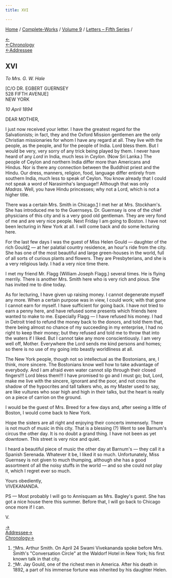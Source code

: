```yaml
---
title: XVI

---
```

<div>

[Home](../../../index.htm) / [Complete-Works](../../complete_works.htm)
/ [Volume 9](../volume_9_contents.htm) / [Letters – Fifth
Series](letters_fifth_series_contents.htm) /

[←](015_mother.htm)  
[←Chronology](../../volume_5/epistles_first_series/008_alasinga.htm)  
[←Addressee](015_mother.htm)

## XVI

*To Mrs. G. W. Hale*

\[C/O DR. EGBERT GUERNSEY  
528 FIFTH AVENUE\]  
NEW YORK

*10 April 1894*

DEAR MOTHER,

I just now received your letter. I have the greatest regard for the
Salvationists; in fact, they and the Oxford Mission gentlemen are the
only Christian missionaries for whom I have any regard at all. They live
with the people, as the people, and for the people of India. Lord bless
them. But I would be very, very sorry of any trick being played by them.
I never have heard of any *Lord* in India, much less in *Ceylon*. (Now
Sri Lanka.) The people of Ceylon and northern India differ more than
Americans and Hindus. Nor is there any connection between the Buddhist
priest and the Hindu. Our dress, manners, religion, food, language
differ entirely from southern India, much less to speak of Ceylon. You
know already that I could not speak a word of Narasimha's language!!
Although that was only *Madras*. Well, you have Hindu princesses; why
not a Lord, which is not a higher title.

There was a certain Mrs. Smith in Chicago.[1](#fn1) I met her at Mrs.
Stockham's. She has introduced me to the Guernseys. Dr. Guernsey is one
of the chief physicians of this city and is a very good old gentleman.
They are very fond of me and are very nice people. Next Friday I am
going to Boston. I have not been lecturing in New York at all. I will
come back and do some lecturing here.

For the last few days I was the guest of Miss Helen Gould — daughter of
the rich Gould[2](#fn2) — at her palatial country residence, an hour's
ride from the city. She has one of the most beautiful and large
green-houses in the world, full of all sorts of curious plants and
flowers. They are Presbyterians, and she is a very religious lady. I had
a very nice time there.

I met my friend Mr. Flagg (William Joseph Flagg.) several times. He is
flying merrily. There is another Mrs. Smith here who is very rich and
pious. She has invited me to dine today.

As for lecturing, I have given up raising money. I cannot degenerate
myself any more. When a certain purpose was in view, I could work; with
that gone I cannot earn for myself. I have sufficient for going back. I
have not tried to earn a penny here, and have refused some presents
which friends here wanted to make to me. Especially Flagg — I have
refused his money. I had in Detroit tried to refund the money back to
the donors, and told them that, there being almost no chance of my
succeeding in my enterprise, I had no right to keep their money; but
they refused and told me to throw that into the waters if I liked. But I
cannot take any more conscientiously. I am very well off, Mother.
Everywhere the Lord sends me kind persons and homes; so there is no use
of my going into beastly worldliness at all.

The New York people, though not so intellectual as the Bostonians, are,
I think, more sincere. The Bostonians know well how to take advantage of
everybody. And I am afraid even water cannot slip through their closed
fingers!!! Lord bless them!!! I have promised to go and I must go; but,
Lord, make me live with the sincere, ignorant and the poor, and not
cross the shadow of the hypocrites and tall talkers who, as my Master
used to say, are like vultures who soar high and high in their talks,
but the heart is really on a piece of carrion on the ground.

I would be the guest of Mrs. Breed for a few days and, after seeing a
little of Boston, I would come back to New York.

Hope the sisters are all right and enjoying their concerts immensely.
There is not much of music in this city. That is a blessing (?) Went to
see Barnum's circus the other day. It is no doubt a grand thing. I have
not been as yet downtown. This street is very nice and quiet.

I heard a beautiful piece of music the other day at Barnum's — they call
it a Spanish Serenada. Whatever it be, I liked it so much.
Unfortunately, Miss Guernsey is not given to much thumping, although she
has a good assortment of all the noisy stuffs in the world — and so she
could not play it, which I regret ever so much.

Yours obediently,  
VIVEKANANDA.

PS — Most probably I will go to Annisquam as Mrs. Bagley's guest. She
has got a nice house there this summer. Before that, I will go back to
Chicago once more if I can.

V.

[→](017_mother.htm)  
[Addressee→](017_mother.htm)  
[Chronology→](../../volume_7/epistles_third_series/16_professor.htm)

</div>

1.  [^](#fn1_1)Mrs. Arthur Smith. On April 24 Swami Vivekananda spoke
    before Mrs. Smith's "Conversation Circle" at the Waldorf Hotel in
    New York; his first known talk in that city.
2.  [^](#fn2_1)Mr. Jay Gould, one of the richest men in America. After
    his death in 1892, a part of his immense fortune was inherited by
    his daughter Helen.
